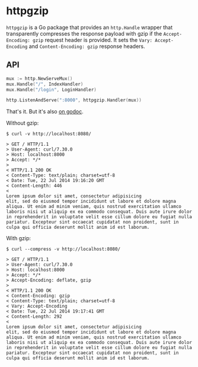 # httpgzip #

`httpgzip` is a Go package that provides an `http.Handle` wrapper that
transparently compresses the response payload with gzip if the
`Accept-Encoding: gzip` request header is provided.  It sets the
`Vary: Accept-Encoding` and `Content-Encoding: gzip` response headers.

## API ##

```go
mux := http.NewServeMux()
mux.Handle("/", IndexHandler)
mux.Handle("/login", LoginHandler)

http.ListenAndServe(":8000", httpgzip.Handler(mux))
```

That's it.  But it's also
[on godoc](http://godoc.org/github.com/joeshaw/httpgzip).

Without gzip:

```
$ curl -v http://localhost:8080/

> GET / HTTP/1.1
> User-Agent: curl/7.30.0
> Host: localhost:8000
> Accept: */*
>
< HTTP/1.1 200 OK
< Content-Type: text/plain; charset=utf-8
< Date: Tue, 22 Jul 2014 19:16:20 GMT
< Content-Length: 446
<
Lorem ipsum dolor sit amet, consectetur adipisicing
elit, sed do eiusmod tempor incididunt ut labore et dolore magna
aliqua. Ut enim ad minim veniam, quis nostrud exercitation ullamco
laboris nisi ut aliquip ex ea commodo consequat. Duis aute irure dolor
in reprehenderit in voluptate velit esse cillum dolore eu fugiat nulla
pariatur. Excepteur sint occaecat cupidatat non proident, sunt in
culpa qui officia deserunt mollit anim id est laborum.
```

With gzip:
```
$ curl --compress -v http://localhost:8080/

> GET / HTTP/1.1
> User-Agent: curl/7.30.0
> Host: localhost:8000
> Accept: */*
> Accept-Encoding: deflate, gzip
>
< HTTP/1.1 200 OK
< Content-Encoding: gzip
< Content-Type: text/plain; charset=utf-8
< Vary: Accept-Encoding
< Date: Tue, 22 Jul 2014 19:17:41 GMT
< Content-Length: 292
<
Lorem ipsum dolor sit amet, consectetur adipisicing
elit, sed do eiusmod tempor incididunt ut labore et dolore magna
aliqua. Ut enim ad minim veniam, quis nostrud exercitation ullamco
laboris nisi ut aliquip ex ea commodo consequat. Duis aute irure dolor
in reprehenderit in voluptate velit esse cillum dolore eu fugiat nulla
pariatur. Excepteur sint occaecat cupidatat non proident, sunt in
culpa qui officia deserunt mollit anim id est laborum.
```
